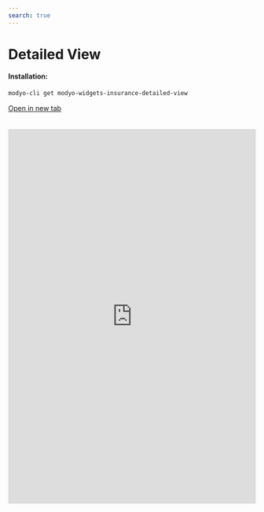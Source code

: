 ```yaml
---
search: true
---
```


# Detailed View <Badge text="Beta" type="warn"/>

#### Installation:

```bash
modyo-cli get modyo-widgets-insurance-detailed-view
```

[Open in new tab](https://widgets.modyo.com/seguros/detailed-view)

<iframe id="widgetFrame" src="https://widgets.modyo.com/seguros/detailed-view" width="100%" frameBorder="0"  style="min-height:762px;overflow:auto;margin-top:20px;"/>

| Feature | Description |
| ------- | ----------- |

